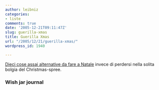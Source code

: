 ```yaml
---
author: leibniz
categories:
- liste
comments: true
date: '2005-12-21T09:11:47Z'
slug: guerilla-xmas
title: Guerilla Xmas
url: "/2005/12/21/guerilla-xmas/"
wordpress_id: 1940

---
```

[Dieci cose assai alternative da fare a Natale](http://www.kerismith.com/blog/archives/000315.html) invece di perdersi nella solita bolgia del Christmas-spree.

### Wish jar journal
